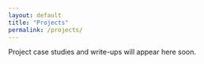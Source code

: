```yaml
---
layout: default
title: "Projects"
permalink: /projects/
---
```


Project case studies and write-ups will appear here soon.
